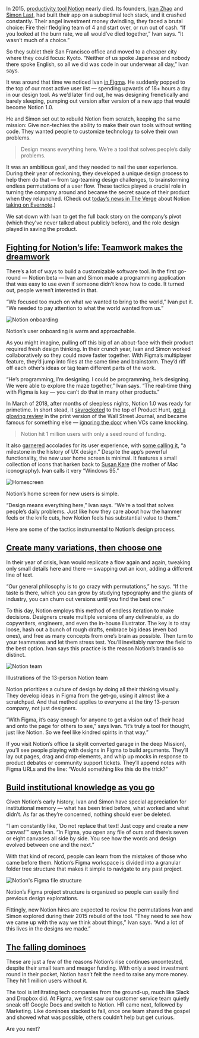 In 2015, [productivity tool Notion](https://www.notion.so/) nearly died. Its founders, [Ivan Zhao](https://twitter.com/ivanhzhao) and [Simon Last](https://twitter.com/simonlast), had built their app on a suboptimal tech stack, and it crashed constantly. Their angel investment money dwindling, they faced a brutal choice: Fire their fledgling team of 4 and start over, or run out of cash. “If you looked at the burn rate, we all would’ve died together,” Ivan says. “It wasn’t much of a choice.”

So they sublet their San Francisco office and moved to a cheaper city where they could focus: Kyoto. “Neither of us spoke Japanese and nobody there spoke English, so all we did was code in our underwear all day,” Ivan says.

It was around that time we noticed Ivan [in Figma](https://www.figma.com/). He suddenly popped to the top of our most active user list — spending upwards of 18+ hours a day in our design tool. As we’d later find out, he was designing frenetically and barely sleeping, pumping out version after version of a new app that would become Notion 1.0.

He and Simon set out to rebuild Notion from scratch, keeping the same mission: Give non-techies the ability to make their own tools without writing code. They wanted people to customize technology to solve their own problems.

> Design means everything here. We’re a tool that solves people’s daily problems.

It was an ambitious goal, and they needed to nail the user experience. During their year of reckoning, they developed a unique design process to help them do that — from tag-teaming design challenges, to brainstorming endless permutations of a user flow. These tactics played a crucial role in turning the company around and became the secret sauce of their product when they relaunched. (Check out [today’s news in The Verge](https://www.theverge.com/2019/3/6/18251787/notion-evernote-web-clipper-import-tool) about Notion [taking on Evernote](https://www.notion.so/evernote).)

We sat down with Ivan to get the full back story on the company’s pivot (which they've never talked about publicly before), and the role design played in saving the product.

[Fighting for Notion’s life: Teamwork makes the dreamwork](https://www.figma.com/blog/design-on-a-deadline-how-notion-pulled-itself-back-from-the-brink-of-failure/?utm_source=wanqu.co&utm_campaign=Wanqu+Daily&utm_medium=website#fighting-for-notion-s-life-teamwork-makes-the)
----------------------------------------------------------------------------------------------------------------------------------------------------------------------------------------------------------------------------------------------------------------------------------

There’s a lot of ways to build a customizable software tool. In the first go-round — Notion beta — Ivan and Simon made a programming application that was easy to use even if someone didn’t know how to code. It turned out, people weren’t interested in that.

“We focused too much on what we wanted to bring to the world,” Ivan put it. “We needed to pay attention to what the world wanted from us.”

![Notion onboarding](https://images.ctfassets.net/1khq4uysbvty/77n64MHL9D8SKXZUz3hat0/001a5a221640880cc0c464b66153a9f9/Notion_in_article_image_1.png?&w=736)

Notion’s user onboarding is warm and approachable.

As you might imagine, pulling off this big of an about-face with their product required fresh design thinking. In their crunch year, Ivan and Simon worked collaboratively so they could move faster together. With Figma’s multiplayer feature, they’d jump into files at the same time and brainstorm. They’d riff off each other’s ideas or tag team different parts of the work.

“He’s programming, I’m designing. I could be programming, he’s designing. We were able to explore the maze together,” Ivan says. “The real-time thing with Figma is key — you can’t do that in many other products.”

In March of 2018, after months of sleepless nights, Notion 1.0 was ready for primetime. In short stead, it [skyrocketed](https://www.producthunt.com/posts/notion-1-0-web-mac-app) to the top of Product Hunt, [got a glowing review](https://www.wsj.com/articles/the-only-app-you-need-for-work-life-productivity-1521640800) in the print version of the Wall Street Journal, and became famous for something else — [ignoring the door](https://www.businessinsider.com/notion-has-vc-knocking-on-its-doors-to-invest-2019-2) when VCs came knocking.

> Notion hit 1 million users with only a seed round of funding.

It also [garnered](https://www.designernews.co/stories/73315-ama-ivan-zhao-cofounderdesigner-of-notion) accolades for its user experience, with [some calling it](https://www.producthunt.com/posts/notion-2-0), “a milestone in the history of UX design.” Despite the app’s powerful functionality, the new user home screen is minimal. It features a small collection of icons that harken back to [Susan Kare](https://en.wikipedia.org/wiki/Susan_Kare) (the mother of Mac iconography). Ivan calls it very “Windows 95.”

![Homescreen](https://images.ctfassets.net/1khq4uysbvty/1NfIIdALvNRqkiHpbXDsk7/86fe53df8a3db03a7dcf9be863add30c/Notion_in_article_image_2.png?&w=736)

Notion’s home screen for new users is simple.

“Design means everything here,” Ivan says. “We’re a tool that solves people’s daily problems. Just like how they care about how the hammer feels or the knife cuts, how Notion feels has substantial value to them.”

Here are some of the tactics instrumental to Notion’s design process.

[Create many variations, then choose one](https://www.figma.com/blog/design-on-a-deadline-how-notion-pulled-itself-back-from-the-brink-of-failure/?utm_source=wanqu.co&utm_campaign=Wanqu+Daily&utm_medium=website#create-many-variations-then-choose-one)
----------------------------------------------------------------------------------------------------------------------------------------------------------------------------------------------------------------------------------------------------------

In their year of crisis, Ivan would replicate a flow again and again, tweaking only small details here and there — swapping out an icon, adding a different line of text.

“Our general philosophy is to go crazy with permutations,” he says. “If the taste is there, which you can grow by studying typography and the giants of industry, you can churn out versions until you find the best one.”

To this day, Notion employs this method of endless iteration to make decisions. Designers create multiple versions of any deliverable, as do copywriters, engineers, and even the in-house illustrator. The key is to stay loose, hash out a bunch of rough drafts, embrace big ideas (even bad ones), and free as many concepts from one’s brain as possible. Then turn to your teammates and let them stress test. You’ll inevitably narrow the field to the best option. Ivan says this practice is the reason Notion’s brand is so distinct.

![Notion team](https://images.ctfassets.net/1khq4uysbvty/6TjehX0APwDNAYBkFDyoP9/214bcf4a38761214e665ffb705dabd6c/Notion_in_article_image_3.png?&w=736)

Illustrations of the 13-person Notion team

Notion prioritizes a culture of design by doing all their thinking visually. They develop ideas in Figma from the get-go, using it almost like a scratchpad. And that method applies to everyone at the tiny 13-person company, not just designers.

“With Figma, it’s easy enough for anyone to get a vision out of their head and onto the page for others to see,” says Ivan. “It’s truly a tool for thought, just like Notion. So we feel like kindred spirits in that way.”

If you visit Notion’s office (a skylit converted garage in the deep Mission), you’ll see people playing with designs in Figma to build arguments. They’ll lay out pages, drag and drop elements, and whip up mocks in response to product debates or community support tickets. They’ll append notes with Figma URLs and the line: “Would something like this do the trick?”

[Build institutional knowledge as you go](https://www.figma.com/blog/design-on-a-deadline-how-notion-pulled-itself-back-from-the-brink-of-failure/?utm_source=wanqu.co&utm_campaign=Wanqu+Daily&utm_medium=website#build-institutional-knowledge-as-you-go)
-----------------------------------------------------------------------------------------------------------------------------------------------------------------------------------------------------------------------------------------------------------

Given Notion’s early history, Ivan and Simon have special appreciation for institutional memory — what has been tried before, what worked and what didn’t. As far as they’re concerned, nothing should ever be deleted.

“I am constantly like, ‘Do not replace that text! Just copy and create a new canvas!’” says Ivan. “In Figma, you open any file of ours and there’s seven or eight canvases all side by side. You see how the words and design evolved between one and the next.”

With that kind of record, people can learn from the mistakes of those who came before them. Notion’s Figma workspace is divided into a granular folder tree structure that makes it simple to navigate to any past project.

![Notion's Figma file structure](https://images.ctfassets.net/1khq4uysbvty/3E49pqYoOTCgkgE8UavKp2/feec617616d1f438189614df2f7bd0ea/Notion_-_Figma_Screenshot.png?&w=736)

Notion’s Figma project structure is organized so people can easily find previous design explorations.

Fittingly, new Notion hires are expected to review the permutations Ivan and Simon explored during their 2015 rebuild of the tool. “They need to see how we came up with the way we think about things,” Ivan says. “And a lot of this lives in the designs we made.”

[The falling dominoes](https://www.figma.com/blog/design-on-a-deadline-how-notion-pulled-itself-back-from-the-brink-of-failure/?utm_source=wanqu.co&utm_campaign=Wanqu+Daily&utm_medium=website#the-falling-dominoes)
---------------------------------------------------------------------------------------------------------------------------------------------------------------------------------------------------------------------

These are just a few of the reasons Notion’s rise continues uncontested, despite their small team and meager funding. With only a seed investment round in their pocket, Notion hasn’t felt the need to raise any more money. They hit 1 million users without it.

The tool is infiltrating tech companies from the ground-up, much like Slack and Dropbox did. At Figma, we first saw our customer service team quietly sneak off Google Docs and switch to Notion. HR came next, followed by Marketing. Like dominoes stacked to fall, once one team shared the gospel and showed what was possible, others couldn’t help but get curious.

Are you next?